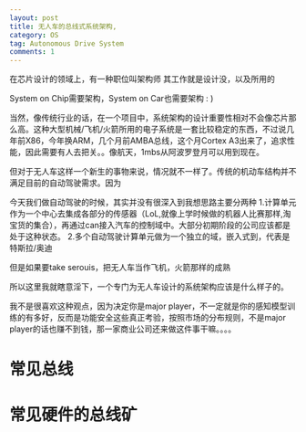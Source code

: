```yaml
---
layout: post
title: 无人车的总线式系统架构,  
category: OS
tag: Autonomous Drive System
comments: 1
---
```


在芯片设计的领域上，有一种职位叫架构师
其工作就是设计没，以及所用的

System on Chip需要架构，System on Car也需要架构 : )

当然，像传统行业的话，在一个项目中，系统架构的设计重要性相对不会像芯片那么高。这种大型机械/飞机/火箭所用的电子系统是一套比较稳定的东西，不过说几年前X86，今年换ARM，几个月前AMBA总线，这个月Cortex A3出来了，追求性能，因此需要有人去把关。。像航天，1mbs从阿波罗登月可以用到现在。

但对于无人车这样一个新生的事物来说，情况就不一样了。传统的机动车结构并不满足目前的自动驾驶需求。因为

今天我们做自动驾驶的时候，其实并没有很深入到我想思路主要分两种
1.计算单元作为一个中心去集成各部分的传感器（LoL,就像上学时候做的机器人比赛那样,淘宝货的集合），再通过can接入汽车的控制域中。大部分初期阶段的公司应该都是处于这种状态。
2.多个自动驾驶计算单元做为一个独立的域，嵌入式到，代表是特斯拉/奥迪


但是如果要take serouis，把无人车当作飞机，火箭那样的成熟

所以这里我就瞎意淫下，一个专门为无人车设计的系统架构应该是什么样子的。

我不是很喜欢这种观点，因为决定你是major player，不一定就是你的感知模型训练的有多好，反而是功能安全这些真正考验，按照市场的分布规则，不是major player的话也赚不到钱，那一家商业公司还来做这件事干嘛。。。。

# 常见总线

# 常见硬件的总线矿
